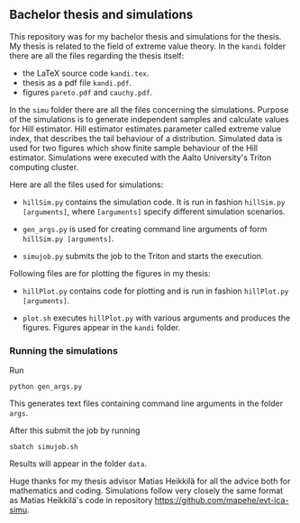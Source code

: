 ## Bachelor thesis and simulations
This repository was for my bachelor thesis and simulations for the  thesis. My thesis is related to the field of extreme value theory. In the `kandi` folder there are all the files regarding the thesis itself: 

- the LaTeX source code `kandi.tex`. 
- thesis as a pdf file `kandi.pdf`.
- figures `pareto.pdf` and `cauchy.pdf`.

In the `simu` folder there are all the files concerning the simulations. Purpose of the simulations is to generate independent samples and calculate values for Hill estimator. Hill estimator estimates parameter called extreme value index, that describes the tail behaviour of a distribution. Simulated data is used for two figures which show finite sample behaviour of the Hill estimator. Simulations were executed with the Aalto University's Triton computing cluster.

Here are all the files used for simulations:

- `hillSim.py` contains the simulation code. It is run in fashion `hillSim.py [arguments]`, where `[arguments]` specify different simulation scenarios.

- `gen_args.py` is used for creating command line arguments of form `hillSim.py [arguments]`.

- `simujob.py` submits the job to the Triton and starts the execution.

Following files are for plotting the figures in my thesis:

- `hillPlot.py` contains code for plotting and is run in fashion `hillPlot.py [arguments]`.

- `plot.sh` executes `hillPlot.py` with various arguments and produces the figures. Figures appear in the `kandi` folder.


### Running the simulations

Run

```
python gen_args.py
```
This generates text files containing command line arguments in the folder `args`.

After this submit the job by running
```
sbatch simujob.sh
```
Results will appear in the folder `data`.

Huge thanks for my thesis advisor Matias Heikkilä for all the advice both for mathematics and coding. Simulations follow very closely the same format as Matias Heikkilä's code in repository https://github.com/mapehe/evt-ica-simu.

